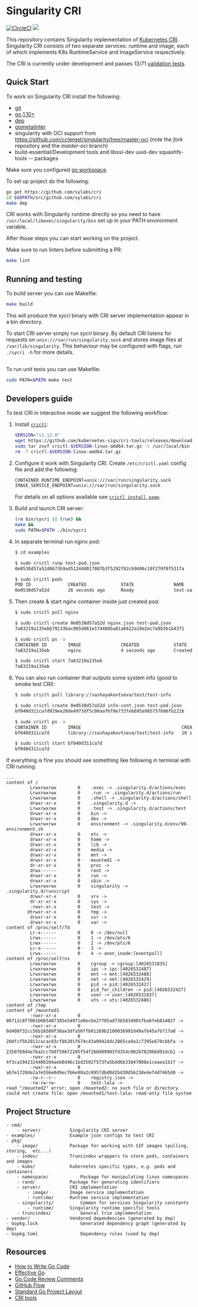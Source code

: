 # Singularity CRI

[![CircleCI](https://circleci.com/gh/sylabs/cri.svg?style=svg&circle-token=276de7aa1d82749ecf8ed6513c72399041885dec)](https://circleci.com/gh/sylabs/cri)
<a href="https://app.zenhub.com/workspace/o/sylabs/cri/boards"><img src="https://raw.githubusercontent.com/ZenHubIO/support/master/zenhub-badge.png"></a>

This repository contains Singularity implementation of [Kubernetes CRI](https://github.com/kubernetes/community/blob/master/contributors/devel/container-runtime-interface.md). Singularity CRI consists of
two separate services: runtime and image, each of which implements K8s RuntimeService and ImageService respectively.


The CRI is currently under development and passes 13/71 [validation tests](https://github.com/kubernetes-sigs/cri-tools/blob/master/docs/validation.md).

## Quick Start

To work on Singularity CRI install the following:

- [git](https://git-scm.com/downloads)
- [go 1.10+](https://golang.org/doc/install)
- [dep](https://golang.github.io/dep/docs/installation.html)
- [gometalinter](https://github.com/alecthomas/gometalinter#installing)
- singularity with OCI support from https://github.com/cclerget/singularity/tree/master-oci (note the _fork_ repository and the _master-oci_ branch)
- build-essential/Development tools and libssl-dev uuid-dev squashfs-tools -- packages

Make sure you configured [go workspace](https://golang.org/doc/code.html).

To set up project do the following:

```bash
go get https://github.com/sylabs/cri
cd $GOPATH/src/github.com/sylabs/cri
make dep
```

CRI works with Singularity runtime directly so you need to have `/usr/local/libexec/singularity/bin` set up in your PATH environment variable.

After those steps you can start working on the project.

Make sure to run linters before submitting a PR:

```bash
make lint
```


## Running and testing

To build server you can use Makefile:

```bash
make build
```

This will produce the _sycri_ binary with CRI server implementation appear in a bin directory.

To start CRI server simply run _sycri_ binary. By default CRI listens for requests on
`unix:///var/run/singularity.sock` and stores image files at `/var/lib/singularity`. This behaviour may be configured
with flags, run `./sycri -h` for more details.

##
To run unit tests you can use Makefile:
```bash
sudo PATH=$PATH make test
```

## Developers guide

To test CRI in interactive mode we suggest the following workflow:
 
1. Install [`crictl`](https://github.com/kubernetes-sigs/cri-tools/blob/master/docs/crictl.md):
	 ```bash
	VERSION="v1.12.0"
	wget https://github.com/kubernetes-sigs/cri-tools/releases/download/$VERSION/crictl-$VERSION-linux-amd64.tar.gz
	sudo tar zxvf crictl-$VERSION-linux-amd64.tar.gz -C /usr/local/bin
	rm -f crictl-$VERSION-linux-amd64.tar.gz
	```

2. Configure it work with Singularity CRI. Create `/etc/crictl.yaml` config file and add the following:
	 ```txt 
	CONTAINER_RUNTIME_ENDPOINT=unix:///var/run/singularity.sock
	IMAGE_SERVICE_ENDPOINT=unix:///var/run/singularity.sock
	```
	For details on all options available see [`crictl install page`](https://github.com/kubernetes-sigs/cri-tools/blob/master/docs/crictl.md#install-crictl).

3. Build and launch CRI server:
	 ```bash
	(rm bin/sycri || true) && 
	make && 
	sudo PATH=$PATH ./bin/sycri
	```

4. In separate terminal run nginx pod:
	```bash
	$ cd examples
	
	$ sudo crictl runp test-pod.json
	0e0538d57a52d8673b9ad5124dd017087b3f5292f82cb9406c10f270f8f531fa
	
	$ sudo crictl pods
    POD ID              CREATED             STATE               NAME                NAMESPACE           ATTEMPT
    0e0538d57a52d       26 seconds ago      Ready               test-sandbox       default             1
	```

5. Then create & start nginx container inside just created pod:
	```bash
	$ sudo crictl pull nginx

	$ sudo crictl create 0e0538d57a52d nginx.json test-pod.json
	7a83219a135ebb79133bac065d861e174488ba81a6622a10e2ec7e8b5b1b4371
	
	$ sudo crictl ps -a
	CONTAINER ID        IMAGE               CREATED             STATE               NAME                ATTEMPT             POD ID
    7a83219a135eb       nginx               4 seconds ago       Created             nginx-container     1                   0e0538d57a52d
	
	$ sudo crictl start 7a83219a135eb
	7a83219a135eb
	```
	
6. You can also run container that outputs some system info (good to smoke test CRI):
	```bash
	$ sudo crictl pull library://sashayakovtseva/test/test-info

	$ sudo crictl create 0e0538d57a52d info-cont.json test-pod.json
	bf040d311ca7d929ee20de4973df5c00aaf6f0e733feb695e985757686fb121b
	
	$ sudo crictl ps -a
	CONTAINER ID        IMAGE                                      CREATED             STATE               NAME                ATTEMPT             POD ID
	bf040d311ca7d       library://sashayakovtseva/test/test-info   10 seconds ago      Created             testcontainer       1                   0e0538d57a52d

	$ sudo crictl start bf040d311ca7d
	bf040d311ca7d
	```
	
If everything is fine you should see something like following in terminal with CRI running:

	...
	content of /
		     Lrwxrwxrwx        0	.exec -> .singularity.d/actions/exec
		     Lrwxrwxrwx        0	.run -> .singularity.d/actions/run
		     Lrwxrwxrwx        0	.shell -> .singularity.d/actions/shell
		     drwxr-xr-x        0	.singularity.d -> 
		     Lrwxrwxrwx        0	.test -> .singularity.d/actions/test
		     drwxr-xr-x        0	bin -> 
		     drwxr-xr-x        0	dev -> 
		     Lrwxrwxrwx        0	environment -> .singularity.d/env/90-environment.sh
		     drwxr-xr-x        0	etc -> 
		     drwxr-xr-x        0	home -> 
		     drwxr-xr-x        0	lib -> 
		     drwxr-xr-x        0	media -> 
		     drwxr-xr-x        0	mnt -> 
		     drwxr-xr-x        0	mounted1 -> 
		     dr-xr-xr-x        0	proc -> 
		     drwx------        0	root -> 
		     drwxr-xr-x        0	run -> 
		     drwxr-xr-x        0	sbin -> 
		     Lrwxrwxrwx        0	singularity -> .singularity.d/runscript
		     drwxr-xr-x        0	srv -> 
		     dr-xr-xr-x        0	sys -> 
		     -rwxr-xr-x        0	test -> 
		    dtrwxr-xr-x        0	tmp -> 
		     drwxr-xr-x        0	usr -> 
		     drwxr-xr-x        0	var -> 
	content of /proc/self/fd
		     Lr-x------        0	0 -> /dev/null
		     Lrwx------        0	1 -> /dev/pts/6
		     Lrwx------        0	2 -> /dev/pts/6
		     Lr-x------        0	3 -> 
		     Lrwx------        0	4 -> anon_inode:[eventpoll]
	content of /proc/self/ns
		     Lrwxrwxrwx        0	cgroup -> cgroup:[4026531835]
		     Lrwxrwxrwx        0	ipc -> ipc:[4026532487]
		     Lrwxrwxrwx        0	mnt -> mnt:[4026532488]
		     Lrwxrwxrwx        0	net -> net:[4026532429]
		     Lrwxrwxrwx        0	pid -> pid:[4026532427]
		     Lrwxrwxrwx        0	pid_for_children -> pid:[4026532427]
		     Lrwxrwxrwx        0	user -> user:[4026531837]
		     Lrwxrwxrwx        0	uts -> uts:[4026532486]
	content of /tmp
	content of /mounted1
		     -rwxr-xr-x        0	06712c8f7001b065487385e54971e0ecbe27785ad73b5834901fba0feb81402f -> 
		     -rwxr-xr-x        0	0d408f32cc56b16509f30ae3dfa56ffb01269b2100036991d49af645a7b717a0 -> 
		     -rwxr-xr-x        0	20dfcf5b2811cacac83cf8b201f674c43a09424dc2865ca9a1c7395e670cbbfa -> 
		     -rwxr-xr-x        0	2350769d4e7ba2cc7b0f59672205f54f260d09903fd354c002b782966d91dcb1 -> 
		     -rwxr-xr-x        0	4f3ca194232440b204aeb0d46c1bd3502f573fa5bdd6b33847008e1ceaea1b1f -> 
		     -rwxr-xr-x        0	ab7e1728de2a7e556e0d9ec7b6e98a2c0957dbd0d2bd30d56238e4ef4d7465d0 -> 
		     -rw-r--r--        0	registry.json -> 
		     -rw-rw-rw-        0	test-lala -> 
	read "/mounted2" error: open /mounted2: no such file or directory
	could not create file: open /mounted1/test-lala: read-only file system



## Project Structure

```
- cmd/
	- server/			Singularity CRI server
- examples/				Example json configs to test CRI
- pkg/	
	- image/			Package for working with SIF images (pulling, storing,  etc...)
	- index/			Truncindex wrappers to store pods, containers and images 
	- kube/				Kubernetes specific types, e.g. pods and containers
	- namespace/			Package for manipulating linux namespaces
	- rand/				Package for generating identifiers
	- server/			CRI implementation
		- image/		Image service implementation
		- runtime/		Runtime service implementation
	- singularity/			Common for services Singularity constants
		- runtime/		Singularity runtime specific tools
	- truncindex/			General trie implementation
- vendor/				Vendored dependencies (generated by dep)
- Gopkg.lock				Generated dependency graph (generated by dep)
- Gopkg.toml				Dependency rules (used by dep)
```

## Resources

* [How to Write Go Code](https://golang.org/doc/code.html)
* [Effective Go](https://golang.org/doc/effective_go.html)
* [Go Code Review Comments](https://github.com/golang/go/wiki/CodeReviewComments)
* [GitHub Flow](https://guides.github.com/introduction/flow/)
* [Standard Go Project Layout](https://github.com/golang-standards/project-layout)
* [CRI tools](https://github.com/kubernetes-sigs/cri-tools)

